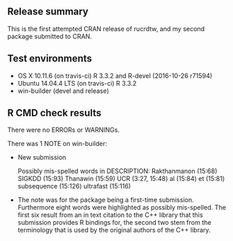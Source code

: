 ## Release summary

This is the first attempted CRAN release of rucrdtw, and my second package submitted to CRAN.

## Test environments
* OS X 10.11.6 (on travis-ci) R 3.3.2 and R-devel (2016-10-26 r71594)
* Ubuntu 14.04.4 LTS (on travis-ci) R 3.3.2
* win-builder (devel and release)

## R CMD check results
There were no ERRORs or WARNINGs.

There was 1 NOTE on win-builder:

* New submission

  Possibly mis-spelled words in DESCRIPTION:
  Rakthanmanon (15:68)
  SIGKDD (15:93)
  Thanawin (15:59)
  UCR (3:27, 15:48)
  al (15:84)
  et (15:81)
  subsequence (15:126)
  ultrafast (15:116)



* The note was for the package being a first-time submission.
  Furthermore eight words were highlighted as possibly mis-spelled. The first six result from an in text citation to the C++ library that this submission provides R bindings for, the second two stem from the terminology that is used by the original authors of the C++ library.
